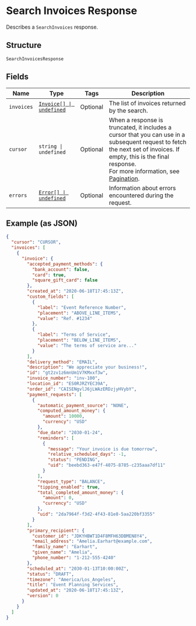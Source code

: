 
# Search Invoices Response

Describes a `SearchInvoices` response.

## Structure

`SearchInvoicesResponse`

## Fields

| Name | Type | Tags | Description |
|  --- | --- | --- | --- |
| `invoices` | [`Invoice[] \| undefined`](/doc/models/invoice.md) | Optional | The list of invoices returned by the search. |
| `cursor` | `string \| undefined` | Optional | When a response is truncated, it includes a cursor that you can use in a<br>subsequent request to fetch the next set of invoices. If empty, this is the final<br>response.<br>For more information, see [Pagination](https://developer.squareup.com/docs/working-with-apis/pagination). |
| `errors` | [`Error[] \| undefined`](/doc/models/error.md) | Optional | Information about errors encountered during the request. |

## Example (as JSON)

```json
{
  "cursor": "CURSOR",
  "invoices": [
    {
      "invoice": {
        "accepted_payment_methods": {
          "bank_account": false,
          "card": true,
          "square_gift_card": false
        },
        "created_at": "2020-06-18T17:45:13Z",
        "custom_fields": [
          {
            "label": "Event Reference Number",
            "placement": "ABOVE_LINE_ITEMS",
            "value": "Ref. #1234"
          },
          {
            "label": "Terms of Service",
            "placement": "BELOW_LINE_ITEMS",
            "value": "The terms of service are..."
          }
        ],
        "delivery_method": "EMAIL",
        "description": "We appreciate your business!",
        "id": "gt2zv1z6mnUm1V7KMxxf3w",
        "invoice_number": "inv-100",
        "location_id": "ES0RJRZYEC39A",
        "order_id": "CAISENgvlJ6jLWAzERDzjyHVybY",
        "payment_requests": [
          {
            "automatic_payment_source": "NONE",
            "computed_amount_money": {
              "amount": 10000,
              "currency": "USD"
            },
            "due_date": "2030-01-24",
            "reminders": [
              {
                "message": "Your invoice is due tomorrow",
                "relative_scheduled_days": -1,
                "status": "PENDING",
                "uid": "beebd363-e47f-4075-8785-c235aaa7df11"
              }
            ],
            "request_type": "BALANCE",
            "tipping_enabled": true,
            "total_completed_amount_money": {
              "amount": 0,
              "currency": "USD"
            },
            "uid": "2da7964f-f3d2-4f43-81e8-5aa220bf3355"
          }
        ],
        "primary_recipient": {
          "customer_id": "JDKYHBWT1D4F8MFH63DBMEN8Y4",
          "email_address": "Amelia.Earhart@example.com",
          "family_name": "Earhart",
          "given_name": "Amelia",
          "phone_number": "1-212-555-4240"
        },
        "scheduled_at": "2030-01-13T10:00:00Z",
        "status": "DRAFT",
        "timezone": "America/Los_Angeles",
        "title": "Event Planning Services",
        "updated_at": "2020-06-18T17:45:13Z",
        "version": 0
      }
    }
  ]
}
```

